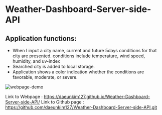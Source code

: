 # Weather-Dashboard-Server-side-API

## Application functions:
* When I input a city name, current and future 5days conditions for that city are presented.
    conditions include temperature, wind speed, humidity, and uv-index
* Searched city is added to local storage.
* Application shows a color indication whether the conditions are favorable, moderate, or severe.

![webpage-demo](./assets/images/Weather-Dashboard.gif)

Link to Webpage : https://daeunkim127.github.io/Weather-Dashboard-Server-side-API/
Link to Github page : https://github.com/daeunkim127/Weather-Dashboard-Server-side-API.git